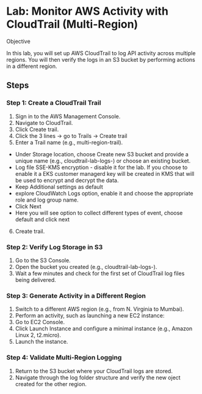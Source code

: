 # Lab: Monitor AWS Activity with CloudTrail (Multi-Region)
Objective

In this lab, you will set up AWS CloudTrail to log API activity across multiple regions. You will then verify the logs in an S3 bucket by performing actions in a different region.

## Steps
### Step 1: Create a CloudTrail Trail

1. Sign in to the AWS Management Console.
2. Navigate to CloudTrail.
3. Click Create trail.
4. Click the 3 lines -> go to Trails -> Create trail
5. Enter a Trail name (e.g., multi-region-trail).
- Under Storage location, choose Create new S3 bucket and provide a unique name (e.g., cloudtrail-lab-logs-<yourname>) or choose an existing bucket.
- Log file SSE-KMS encryption - disable it for the lab. If you choose to enable it a EKS customer managerd key will be created in KMS that will be used to encrypt and decrypt the data.
- Keep Additional settings as default
- explore CloudWatch Logs option, enable it and choose the appropriate role and log group name.
- Click Next
- Here you will see option to collect different types of event, choose default and click next
6. Create trail.

### Step 2: Verify Log Storage in S3

1. Go to the S3 Console.
2. Open the bucket you created (e.g., cloudtrail-lab-logs-<yourname>).
3. Wait a few minutes and check for the first set of CloudTrail log files being delivered.

### Step 3: Generate Activity in a Different Region

1. Switch to a different AWS region (e.g., from N. Virginia to Mumbai).
2. Perform an activity, such as launching a new EC2 instance:
3. Go to EC2 Console.
4. Click Launch Instance and configure a minimal instance (e.g., Amazon Linux 2, t2.micro).
5. Launch the instance.

### Step 4: Validate Multi-Region Logging

1. Return to the S3 bucket where your CloudTrail logs are stored.
2. Navigate through the log folder structure and verify the new oject created for the other region.
